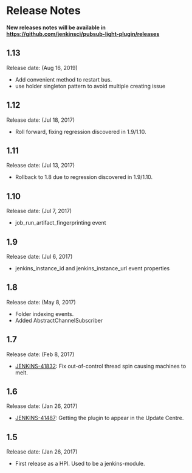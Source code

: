 # Release Notes

__New releases notes will be available in https://github.com/jenkinsci/pubsub-light-plugin/releases__

## 1.13

Release date: (Aug 16, 2019)

-   Add convenient method to restart bus.
-   use holder singleton pattern to avoid multiple creating issue

## 1.12

Release date: (Jul 18, 2017)

-   Roll forward, fixing regression discovered in 1.9/1.10.

## 1.11

Release date: (Jul 13, 2017)

-   Rollback to 1.8 due to regression discovered in 1.9/1.10.

## 1.10

Release date: (Jul 7, 2017)

-   job\_run\_artifact\_fingerprinting event

## 1.9

Release date: (Jul 6, 2017)

-   jenkins\_instance\_id and jenkins\_instance\_url event properties

## 1.8

Release date: (May 8, 2017)

-   Folder indexing events.
-   Added AbstractChannelSubscriber

## 1.7

Release date: (Feb 8, 2017)

-   [JENKINS-41832](https://issues.jenkins-ci.org/browse/JENKINS-41832):
    Fix out-of-control thread spin causing machines to melt.

## 1.6

Release date: (Jan 26, 2017)

-   [JENKINS-41487](https://issues.jenkins-ci.org/browse/JENKINS-41487):
    Getting the plugin to appear in the Update Centre.

## 1.5

Release date: (Jan 26, 2017)

-   First release as a HPI. Used to be a jenkins-module.
